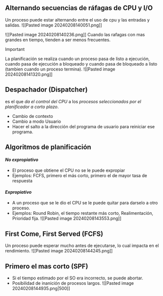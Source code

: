 ## Alternando secuencias de ráfagas de CPU y I/O

Un proceso puede estar alternando entre el uso de cpu y las entradas y salidas.
![[Pasted image 20240208140051.png]]

![[Pasted image 20240208140236.png]]
Cuando las rafagas con mas grandes en tiempo, tienden a ser menos frecuentes.

>[!important]
>La planificación se realiza cuando un proceso pasa de listo a ejecución, cuando pasa de ejecución a bloqueado y cuando pasa de bloqueado a listo (tambien cuando un proceso termina).
>![[Pasted image 20240208141320.png]]

## Despachador (Dispatcher)
es el que *da el control del CPU* a los *procesos seleccionados por el planificador a corto plazo*.
- Cambio de contexto
- Cambio a modo Usuario
- Hacer el salto a la dirección del programa de usuario para reiniciar ese programa.
## Algoritmos de planificación
#### *No expropiativo*
- El proceso que obtiene el CPU no se le puede expropiar
- Ejemplos: FCFS, primero el más corto, primero el de mayor tasa de respuesta



#### *Expropiativo*
- A un proceso que se le dio el CPU se le puede quitar para darselo a otro proceso.
- Ejemplos: Round Robin, el tiempo restante más corto, Realimentación, Prioridad fija.
![[Pasted image 20240208143553.png]]

## First Come, First Served (FCFS)

Un proceso puede esperar mucho antes de ejecutarse, lo cual impacta en el rendimiento.
![[Pasted image 20240208144245.png]]

## Primero el mas corto (SPF)
- Si el tiempo estimado por el SO era incorrecto, se puede abortar.
- Posibilidad de inanición de procesos largos.
![[Pasted image 20240208144935.png|500]]